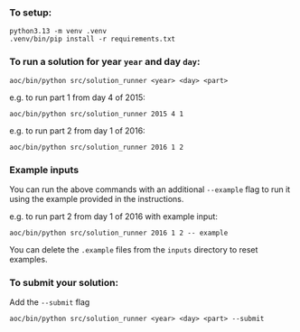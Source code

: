 ### To setup:
```
python3.13 -m venv .venv
.venv/bin/pip install -r requirements.txt
```

### To run a solution for year `year` and day `day`:
```
aoc/bin/python src/solution_runner <year> <day> <part>
```
e.g. to run part 1 from day 4 of 2015:
```
aoc/bin/python src/solution_runner 2015 4 1
```
e.g. to run part 2 from day 1 of 2016:
```
aoc/bin/python src/solution_runner 2016 1 2
```

### Example inputs
You can run the above commands with an additional `--example` flag to run it using the example provided in the instructions.

e.g. to run part 2 from day 1 of 2016 with example input:
```
aoc/bin/python src/solution_runner 2016 1 2 -- example
```

You can delete the `.example` files from the `inputs` directory to reset examples.

### To  submit your solution:
Add the `--submit` flag
```
aoc/bin/python src/solution_runner <year> <day> <part> --submit
```
